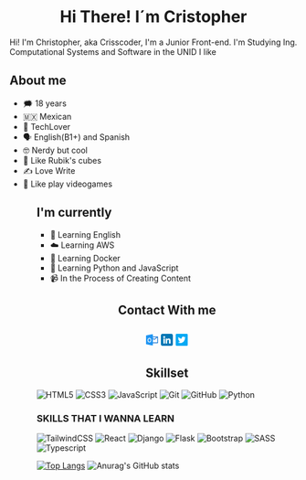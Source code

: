 <h1 align="center">
   Hi There! I´m Cristopher   
</h1>

Hi! I'm Christopher, aka Crisscoder, I'm a Junior Front-end. I'm Studying Ing. Computational Systems and Software in the UNID
I like  

<h2>About me</h2>
<ul>
  <li>🗯️ 18 years</li>
  <li>🇲🇽 Mexican</li>
  <li>📱 TechLover</li>
  <li>🗣️ English(B1+) and Spanish</li>
  <li>🤓 Nerdy but cool </li>
  <li>🧩 Like Rubik's cubes </li>
  <li>✍ Love Write</li>
  <li>👾 Like play videogames</li>
<ul>

<h2>I'm currently</h2>
<ul>
  <li>🥖 Learning English</li>
  <li>☁️ Learning AWS</li>
  <li>🐋 Learning Docker</li>
  <li>🐍 Learning Python and JavaScript</li>
  <li>📹 In the Process of Creating Content </li>
</ul>

<h2 align="center">Contact With me<h2>
<p align="center"> 
   <a href="mailto: cristopher-12uriel@hotmail.com"> <img src="./assets/outlook.png" alt="Hotmail | cristopher-12uriel@hotmail.com" width="21px"></a>
   <a href="https://www.linkedin.com/in/cristopher-uriel-nuñez-cuautzo-0a22191ba/"> <img src="./assets/linkedin.png" alt="Linkedin | Cristopher Cuautzo" width="21px"></a>
   <a href="https://twitter.com/CrissCuautzo"> <img src="./assets/twitter.png" alt="Twitter 1 CrissCuautzo" width="21px"></a>
</p>

   
<h2 align="center">Skillset</h2>


   ![HTML5](https://img.shields.io/badge/html5-%23E34F26.svg?style=for-the-badge&logo=html5&logoColor=white)
   ![CSS3](https://img.shields.io/badge/css3-%231572B6.svg?style=for-the-badge&logo=css3&logoColor=white)
   ![JavaScript](https://img.shields.io/badge/javascript-%23323330.svg?style=for-the-badge&logo=javascript&logoColor=%23F7DF1E)
   ![Git](https://img.shields.io/badge/git-%23563D7C.svg?style=for-the-badge&logo=git&logoColor=orange)
   ![GitHub](https://img.shields.io/badge/GitHub-100000?style=for-the-badge&logo=github&logoColor=white)
   ![Python](https://img.shields.io/badge/python-3670A0?style=for-the-badge&logo=python&logoColor=ffdd54)   

   
### SKILLS THAT I WANNA LEARN
   ![TailwindCSS](https://img.shields.io/badge/tailwindcss-%2338B2AC.svg?style=for-the-badge&logo=tailwind-css&logoColor=white)
   ![React](https://img.shields.io/badge/react-%2320232a.svg?style=for-the-badge&logo=react&logoColor=%2361DAFB)
   ![Django](https://img.shields.io/badge/django-%23092E20.svg?style=for-the-badge&logo=django&logoColor=white)
   ![Flask](https://img.shields.io/badge/flask-%23000.svg?style=for-the-badge&logo=flask&logoColor=white)
   ![Bootstrap](https://img.shields.io/badge/bootstrap-%23563D7C.svg?style=for-the-badge&logo=bootstrap&logoColor=white)
   ![SASS](https://img.shields.io/badge/SASS-hotpink.svg?style=for-the-badge&logo=SASS&logoColor=white)
   ![Typescript](https://img.shields.io/badge/TypeScript-007ACC?style=for-the-badge&logo=typescript&logoColor=white)

   
[![Top Langs](https://github-readme-stats.vercel.app/api/top-langs/?username=Crisscoder&layout=compact&theme=aura_dark)](https://github.com/anuraghazra/github-readme-stats)
![Anurag's GitHub stats](https://github-readme-stats.vercel.app/api?username=Crisscoder&show_icons=true&theme=aura_dark)


